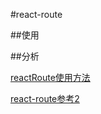 #react-route

##使用

##分析



[reactRoute使用方法](https://undefinedblog.com/react-router-0-13-3/)

[react-route参考2](http://www.tuicool.com/articles/iAvmyuj)